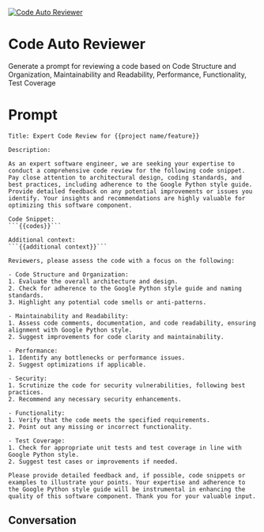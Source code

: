 
[![Code Auto Reviewer](https://flow-prompt-covers.s3.us-west-1.amazonaws.com/icon/Minimalist/i2.png)]()
# Code Auto Reviewer 
Generate a prompt for reviewing a code based on Code Structure and Organization, Maintainability and Readability, Performance, Functionality,  Test Coverage

# Prompt

```
Title: Expert Code Review for {{project name/feature}}

Description:

As an expert software engineer, we are seeking your expertise to conduct a comprehensive code review for the following code snippet. Pay close attention to architectural design, coding standards, and best practices, including adherence to the Google Python style guide. Provide detailed feedback on any potential improvements or issues you identify. Your insights and recommendations are highly valuable for optimizing this software component.

Code Snippet:
```{{codes}}```

Additional context:
```{{additional context}}```

Reviewers, please assess the code with a focus on the following:

- Code Structure and Organization:
1. Evaluate the overall architecture and design.
2. Check for adherence to the Google Python style guide and naming standards.
3. Highlight any potential code smells or anti-patterns.

- Maintainability and Readability:
1. Assess code comments, documentation, and code readability, ensuring alignment with Google Python style.
2. Suggest improvements for code clarity and maintainability.

- Performance:
1. Identify any bottlenecks or performance issues.
2. Suggest optimizations if applicable.

- Security:
1. Scrutinize the code for security vulnerabilities, following best practices.
2. Recommend any necessary security enhancements.

- Functionality:
1. Verify that the code meets the specified requirements.
2. Point out any missing or incorrect functionality.

- Test Coverage:
1. Check for appropriate unit tests and test coverage in line with Google Python style.
2. Suggest test cases or improvements if needed.

Please provide detailed feedback and, if possible, code snippets or examples to illustrate your points. Your expertise and adherence to the Google Python style guide will be instrumental in enhancing the quality of this software component. Thank you for your valuable input.
```

## Conversation




